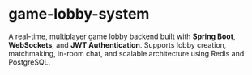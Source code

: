 # game-lobby-system
A real-time, multiplayer game lobby backend built with **Spring Boot**, **WebSockets**, and **JWT Authentication**. Supports lobby creation, matchmaking, in-room chat, and scalable architecture using Redis and PostgreSQL.

